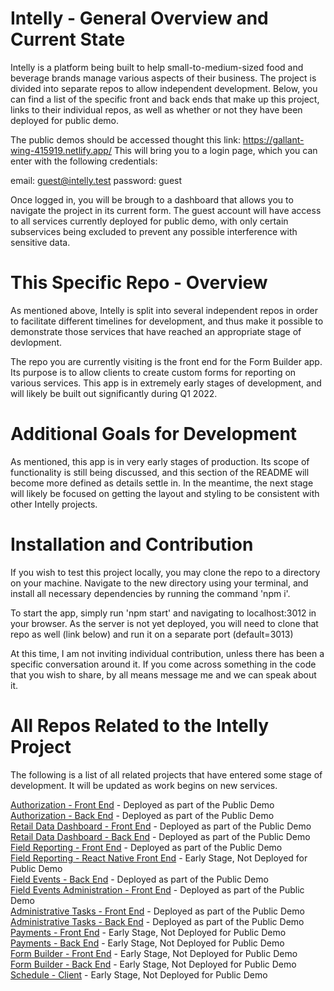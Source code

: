 # Intelly - General Overview and Current State

Intelly is a platform being built to help small-to-medium-sized food and beverage brands manage various aspects of their business. The project is divided into separate repos to allow independent development. Below, you can find a list of the specific front and back ends that make up this project, links to their individual repos, as well as whether or not they have been deployed for public demo.

The public demos should be accessed thought this link: https://gallant-wing-415919.netlify.app/
This will bring you to a login page, which you can enter with the following credentials:

email: guest@intelly.test
password: guest

Once logged in, you will be brough to a dashboard that allows you to navigate the project in its current form. The guest account will have access to all services currently deployed for public demo, with only certain subservices being excluded to prevent any possible interference with sensitive data.

# This Specific Repo - Overview

As mentioned above, Intelly is split into several independent repos in order to facilitate different timelines for development, and thus make it possible to demonstrate those services that have reached an appropriate stage of devlopment.

The repo you are currently visiting is the front end for the Form Builder app. Its purpose is to allow clients to create custom forms for reporting on various services. This app is in extremely early stages of development, and will likely be built out significantly during Q1 2022.

# Additional Goals for Development

As mentioned, this app is in very early stages of production. Its scope of functionality is still being discussed, and this section of the README will become more defined as details settle in. In the meantime, the next stage will likely be focused on getting the layout and styling to be consistent with other Intelly projects.

# Installation and Contribution

If you wish to test this project locally, you may clone the repo to a directory on your machine. Navigate to the new directory using your terminal, and install all necessary dependencies by running the command 'npm i'.

To start the app, simply run 'npm start' and navigating to localhost:3012 in your browser. As the server is not yet deployed, you will need to clone that repo as well (link below) and run it on a separate port (default=3013)

At this time, I am not inviting individual contribution, unless there has been a specific conversation around it. If you come across something in the code that you wish to share, by all means message me and we can speak about it.

# All Repos Related to the Intelly Project

The following is a list of all related projects that have entered some stage of development. It will be updated as work begins on new services.

<a href="https://github.com/tomekregulski/intelly-auth-client">Authorization - Front End</a> - Deployed as part of the Public Demo <br>
<a href="https://github.com/tomekregulski/intelly-auth-service">Authorization - Back End</a> - Deployed as part of the Public Demo <br>
<a href="https://github.com/tomekregulski/intelly">Retail Data Dashboard - Front End</a> - Deployed as part of the Public Demo <br>
<a href="https://github.com/tomekregulski/intelly-server">Retail Data Dashboard - Back End</a> - Deployed as part of the Public Demo <br>
<a href="https://github.com/tomekregulski/fieldist-rep-web-client">Field Reporting - Front End</a> - Deployed as part of the Public Demo <br>
<a href="https://github.com/tomekregulski/fieldist-rep-react-native">Field Reporting - React Native Front End</a> - Early Stage, Not Deployed for Public Demo <br>
<a href="https://github.com/tomekregulski/fieldist-back-end">Field Events - Back End</a> - Deployed as part of the Public Demo <br>
<a href="https://github.com/tomekregulski/fieldist-admin-web-client">Field Events Administration - Front End</a> - Deployed as part of the Public Demo <br>
<a href="https://github.com/tomekregulski/intelly-admin-tasks-client">Administrative Tasks - Front End</a> - Deployed as part of the Public Demo <br>
<a href="https://github.com/tomekregulski/intelly-admin-task-server">Administrative Tasks - Back End</a> - Deployed as part of the Public Demo<br>
<a href="https://github.com/tomekregulski/intelly-payments-client">Payments - Front End</a> - Early Stage, Not Deployed for Public Demo <br>
<a href="https://github.com/tomekregulski/intelly-payments-server">Payments - Back End</a> - Early Stage, Not Deployed for Public Demo <br>
<a href="https://github.com/tomekregulski/intelly-form-builder-client">Form Builder - Front End</a> - Early Stage, Not Deployed for Public Demo <br>
<a href="https://github.com/tomekregulski/intelly-form-builder-server">Form Builder - Back End</a> - Early Stage, Not Deployed for Public Demo <br>
<a href="https://github.com/tomekregulski/intelly-schedule-client">Schedule - Client</a> - Early Stage, Not Deployed for Public Demo <br>
